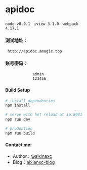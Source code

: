 # apidoc

<code>node v8.9.1</code> &nbsp; <code>iview 3.1.0</code> &nbsp; <code>webpack 4.17.1</code>

#### 测试地址：
     http://apidoc.amagic.top

#### 账号密码：
                admin
                123456


#### Build Setup

``` bash
# install dependencies
npm install

# serve with hot reload at ip:8081
npm run dev

# production
npm run build

```

#### Contact me:
* Author : [@aixinaxc][1]
* Blog：[aixianxc-blog][2]

[1]: http://www.amagic.top/
[2]: https://blog.csdn.net/aixinaxc/
